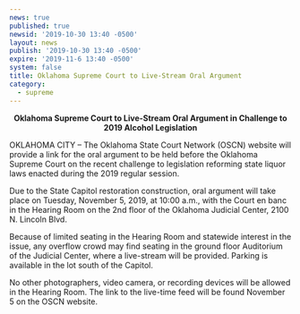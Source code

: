 ```yaml
---
news: true
published: true
newsid: '2019-10-30 13:40 -0500'
layout: news
publish: '2019-10-30 13:40 -0500'
expire: '2019-11-6 13:40 -0500'
system: false
title: Oklahoma Supreme Court to Live-Stream Oral Argument
category:
  - supreme
---
```

<div style="text-align: center; font-weight: bold;">
Oklahoma Supreme Court to Live-Stream Oral Argument  
in Challenge to 2019 Alcohol Legislation
</div>

OKLAHOMA CITY – The Oklahoma State Court Network (OSCN) website will provide a link for the oral argument to be held before the Oklahoma Supreme Court on the recent challenge to legislation reforming state liquor laws enacted during the 2019 regular session.

Due to the State Capitol restoration construction, oral argument will take place on Tuesday, November 5, 2019, at 10:00 a.m., with the Court en banc in the Hearing Room on the 2nd floor of the Oklahoma Judicial Center, 2100 N. Lincoln Blvd.  

Because of limited seating in the Hearing Room and statewide interest in the issue, any overflow crowd may find seating in the ground floor Auditorium of the Judicial Center, where a live-stream will be provided.  Parking is available in the lot south of the Capitol.

No other photographers, video camera, or recording devices will be allowed in the Hearing Room.  The link to the live-time feed will be found November 5 on the OSCN website.

